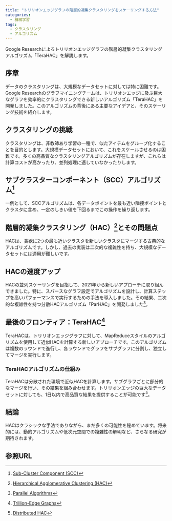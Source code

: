 ```yaml
---
title: "トリリオンエッジグラフの階層的凝集クラスタリングをスケーリングする方法"
categories:
  - 機械学習
tags:
  - クラスタリング
  - アルゴリズム
---
```

Google Researchによるトリリオンエッジグラフの階層的凝集クラスタリングアルゴリズム「TeraHAC」を解説します。

## 序章
データのクラスタリングは、大規模なデータセットに対しては特に困難です。Google Researchのグラフマイニングチームは、トリリオンエッジに及ぶ巨大なグラフを効率的にクラスタリングできる新しいアルゴリズム「TeraHAC」を開発しました。このアルゴリズムの背後にある主要なアイデアと、そのスケーリング技術を紹介します。

## クラスタリングの挑戦
クラスタリングは、非教師あり学習の一種で、似たアイテムをグループ化することを目的とします。大規模データセットにおいて、これをスケールさせるのは困難です。多くの高品質なクラスタリングアルゴリズムが存在しますが、これらは計算コストが高かったり、並列処理に適していなかったりします。

## サブクラスターコンポーネント（SCC）アルゴリズム[^4]
一例として、SCCアルゴリズムは、各データポイントを最も近い隣接ポイントとクラスタに含め、一定のしきい値を下回るまでこの操作を繰り返します。

## 階層的凝集クラスタリング（HAC）[^1]とその問題点
HACは、貪欲に2つの最も近いクラスタを新しいクラスタにマージする古典的なアルゴリズムです。しかし、過去の実装は二次的な複雑性を持ち、大規模なデータセットには適用が難しいです。

## HACの速度アップ
HACの並列スケーリングを目指して、2021年から新しいアプローチに取り組んできました。特に、スパースなグラフ設定でアルゴリズムを設計し、計算ステップを高いパフォーマンスで実行するための手法を導入しました。その結果、二次的な複雑性を持つ分散HACアルゴリズム「ParHAC」を開発しました[^7]。

## 最後のフロンティア：TeraHAC[^12]
TeraHACは、トリリオンエッジグラフに対して、MapReduceスタイルのアルゴリズムを使用して近似HACを計算する新しいアプローチです。このアルゴリズムは複数のラウンドで進行し、各ラウンドでグラフをサブグラフに分割し、独立してマージを実行します。

### TeraHACアルゴリズムの仕組み
TeraHACは分散された環境で近似HACを計算します。サブグラフごとに部分的なマージを行い、その結果を組み合わせます。トリリオンエッジの巨大なデータセットに対しても、1日以内で高品質な結果を提供することが可能です[^13]。

## 結論
HACはクラシックな手法でありながら、まだ多くの可能性を秘めています。将来的には、動的アルゴリズムや低次元空間での複雑性の解明など、さらなる研究が期待されます。

## 参照URL
[^1]:[Hierarchical Agglomerative Clustering (HAC)](https://en.wikipedia.org/wiki/Hierarchical_clustering)
[^4]:[Sub-Cluster Component (SCC)](https://github.com/nmonath/scc)
[^7]:[Parallel Algorithms](https://ja.wikipedia.org/wiki/%E4%B8%A6%E5%88%97%E3%82%A2%E3%83%AB%E3%82%B4%E3%83%AA%E3%82%BA%E3%83%A0)
[^12]:[Trillion-Edge Graphs](http://www.vldb.org/pvldb/vol12/p2379-hanai.pdf)
[^13]:[Distributed HAC](https://dl.acm.org/doi/10.1145/269005.266666)